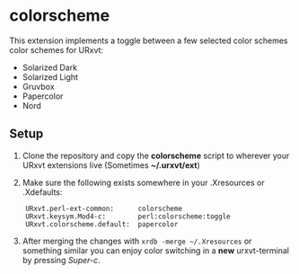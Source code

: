 # colorscheme

This extension implements a toggle between a few selected color schemes color schemes for URxvt:
* Solarized Dark
* Solarized Light
* Gruvbox
* Papercolor
* Nord

## Setup

1. Clone the repository and copy the **colorscheme** script to wherever your URxvt extensions live (Sometimes __~/.urxvt/ext__)

2. Make sure the following exists somewhere in your .Xresources or .Xdefaults:
```
    URxvt.perl-ext-common:      colorscheme
    URxvt.keysym.Mod4-c:        perl:colorscheme:toggle
    URxvt.colorscheme.default:  papercolor
```
3. After merging the changes with `xrdb -merge ~/.Xresources` or something similar you can enjoy color switching in a **new** urxvt-terminal by pressing _Super-c_.

